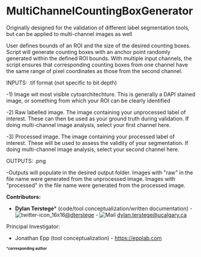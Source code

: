 # MultiChannelCountingBoxGenerator

Originally designed for the validation of different label segmentation tools, but can be applied to multi-channel images as well

   User defines bounds of an ROI and the size of the desired counting boxes.  Script will generate counting boxes with an anchor point randomly generated within the defined ROI bounds.  With multiple input channels, the script ensures that corresponding counting boxes from one channel have the same range of pixel coordinates as those from the second channel.

   INPUTS: .tif format (not specific to bit depth)

   -1) Image wit most visible cytoarchitechture.  This is generally a
       DAPI stained image, or something from which your ROI can be clearly
       identified

   -2) Raw labelled image.  The image containing your unprocessed label
       of interest. These can then be used as your ground truth during
       validation.  If doing multi-channel image analysis, select your
       first channel here.

   -3) Processed image.  The image containing your processed label of
       interest.  These will be used to assess the validity of your
       segmentation.  If doing multi-channel image analysis, select your
       second channel here.

   OUTPUTS: .png

   -Outputs will populate in the desired output folder.  Images with
       "raw" in the file name were generated from the unprocessed image.
       Images with "processed" in the file name were generated from the
       processed image.

**Contributors:**
- **Dylan Terstege*** (code/tool conceptualization/written documentation) - ![twitter-icon_16x16](https://user-images.githubusercontent.com/44174532/113163958-e3d3e400-91fd-11eb-8d79-17906d8d3f25.png)[@dterstege](https://twitter.com/dterstege) - ![Mail](https://user-images.githubusercontent.com/44174532/113164412-50e77980-91fe-11eb-9282-dd83852578ce.png)
<dylan.terstege@ucalgary.ca>


Principal Investigator:
- Jonathan Epp (tool conceptualization) - https://epplab.com

<sub><sup>***corresponding author**</sup></sub>
